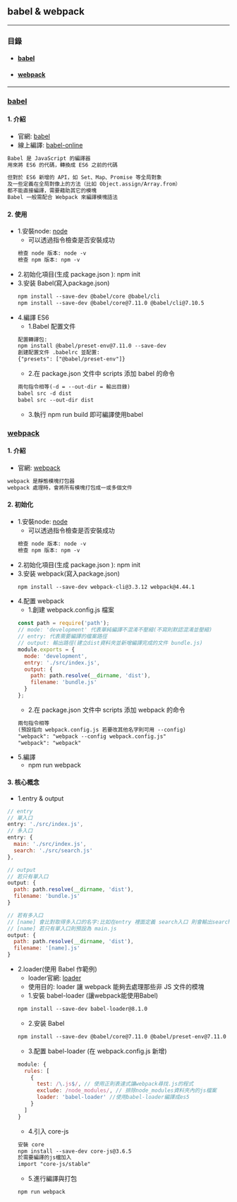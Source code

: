 ## babel & webpack
---
<a id="top"></a>

### 目錄
- #### [babel](#babel-start)
- #### [webpack](#webpack-start)

---

### <a id="babel-start" href="#top" >babel</a>

#### 1. 介紹
- 官網: [babel](https://babeljs.io/)
- 線上編譯: [babel-online](https://babeljs.io/repl)
```txt
Babel 是 JavaScript 的編譯器
用來將 ES6 的代碼，轉換成 ES6 之前的代碼

但對於 ES6 新增的 API，如 Set、Map、Promise 等全局對象
及一些定義在全局對像上的方法（比如 Object.assign/Array.from）
都不能直接編譯，需要藉助其它的模塊
Babel 一般需配合 Webpack 來編譯模塊語法
```

#### 2. 使用
- 1.安裝node: [node](https://nodejs.org/en/)
  - 可以透過指令檢查是否安裝成功 
  ```txt
  檢查 node 版本: node -v
  檢查 npm 版本: npm -v
  ```
- 2.初始化項目(生成 package.json ): npm init
- 3.安装 Babel(寫入package.json)
  ```txt
  npm install --save-dev @babel/core @babel/cli
  npm install --save-dev @babel/core@7.11.0 @babel/cli@7.10.5
  ```
- 4.編譯 ES6
  - 1.Babel 配置文件
  ```txt
  配置轉譯包:
  npm install @babel/preset-env@7.11.0 --save-dev
  創建配置文件 .babelrc 並配置:
  {"presets": ["@babel/preset-env"]}
  ```
  - 2.在 package.json 文件中 scripts 添加 babel 的命令
  ```txt
  兩句指令相等(-d = --out-dir = 輸出目錄)
  babel src -d dist
  babel src --out-dir dist
  ```
  - 3.執行 npm run build 即可編譯使用babel

### <a id="webpack-start" href="#top" >webpack</a>
#### 1. 介紹
- 官網: [webpack](https://webpack.js.org/)
```txt
webpack 是靜態模塊打包器
webpack 處理時，會將所有模塊打包成一或多個文件
```

#### 2. 初始化
- 1.安裝node: [node](https://nodejs.org/en/)
  - 可以透過指令檢查是否安裝成功 
  ```txt
  檢查 node 版本: node -v
  檢查 npm 版本: npm -v
  ```
- 2.初始化項目(生成 package.json ): npm init
- 3.安装 webpack(寫入package.json)
  ```txt
  npm install --save-dev webpack-cli@3.3.12 webpack@4.44.1
  ```
- 4.配置 webpack
  - 1.創建  webpack.config.js 檔案
  ```javascript
  const path = require('path');
  // mode: 'development' 代表單純編譯不混淆不壓縮(不寫則默認混淆並壓縮)
  // entry: 代表需要編譯的檔案路徑
  // output: 輸出路徑(建立dist資料夾並新增編譯完成的文件 bundle.js)
  module.exports = {
    mode: 'development',
    entry: './src/index.js',
    output: {
      path: path.resolve(__dirname, 'dist'),
      filename: 'bundle.js'
    }
  };
  ```
  - 2.在 package.json 文件中 scripts 添加 webpack 的命令
  ```txt
  兩句指令相等
  (預設指向 webpack.config.js 若要改其他名字則可用 --config)
  "webpack": "webpack --config webpack.config.js" 
  "webpack": "webpack" 
  ```
- 5.編譯
  - npm run webpack
  
#### 3. 核心概念
- 1.entry & output
```js
// entry
// 單入口
entry: './src/index.js',
// 多入口
entry: {
  main: './src/index.js',
  search: './src/search.js'
},

// output
// 若只有單入口
output: {
  path: path.resolve(__dirname, 'dist'),
  filename: 'bundle.js'
}

// 若有多入口
// [name] 會比對取得多入口的名字:比如在entry 裡面定義 search入口 則會輸出search.js
// [name] 若只有單入口則預設為 main.js
output: {
  path: path.resolve(__dirname, 'dist'),
  filename: '[name].js'
}
```
- 2.loader(使用 Babel 作範例)
  - loader官網: [loader](https://www.webpackjs.com/loaders/)
  - 使用目的: loader 讓 webpack 能夠去處理那些非 JS 文件的模塊
  - 1.安裝 babel-loader (讓webpack能使用Babel)
  ```txt
  npm install --save-dev babel-loader@8.1.0
  ```
  - 2.安装 Babel
  ```txt
  npm install --save-dev @babel/core@7.11.0 @babel/preset-env@7.11.0
  ```
  - 3.配置 babel-loader (在 webpack.config.js 新增)
  ```js
  module: {
    rules: [
      {
        test: /\.js$/, // 使用正則表達式讓webpack尋找.js的程式
        exclude: /node_modules/, // 排除node_modules資料夾內的js檔案
        loader: 'babel-loader' //使用babel-loader編譯成es5
      }
    ]
  }
  ```
  - 4.引入 core-js
  ```txt
  安裝 core
  npm install --save-dev core-js@3.6.5
  於需要編譯的js檔加入
  import "core-js/stable"
  ```
  - 5.進行編譯與打包
  ```txt
  npm run webpack
  ```
  


